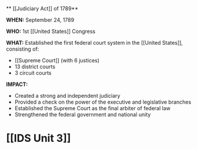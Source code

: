 ** [[Judiciary Act]] of 1789**

**WHEN:** September 24, 1789

**WHO:** 1st [[United States]] Congress

**WHAT:** Established the first federal court system in the [[United States]], consisting of:

* [[Supreme Court]] (with 6 justices)
* 13 district courts
* 3 circuit courts

**IMPACT:**

* Created a strong and independent judiciary
* Provided a check on the power of the executive and legislative branches
* Established the Supreme Court as the final arbiter of federal law
* Strengthened the federal government and national unity
# [[IDS Unit 3]]